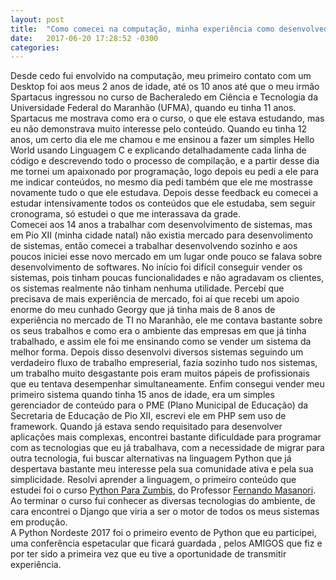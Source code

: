 ```yaml
---
layout: post
title:  "Como comecei na computação, minha experiência como desenvolvedor e apoio da Comunidade Python (Lighting Talk) - Python Nordeste 2017"
date:   2017-06-20 17:28:52 -0300
categories: 
---
```

Desde cedo fui envolvido na computação, meu primeiro contato com um Desktop foi aos meus 2 anos de idade, até os 10 anos até que o meu irmão Spartacus ingressou no curso de Bacheraledo em Ciência e Tecnologia da Universidade Federal do Maranhão (UFMA), quando eu tinha 11 anos. Spartacus me mostrava como era o curso, o que ele estava estudando, mas eu não demonstrava muito interesse pelo conteúdo. Quando eu tinha 12 anos, um certo dia ele me chamou e me ensinou a fazer um simples Hello World usando Linguagem C e explicando detalhadamente cada linha de código e descrevendo todo o processo de compilação, e a partir desse dia me tornei um apaixonado por programação, logo depois eu pedi a ele para me indicar conteúdos, no mesmo dia pedi também que ele me mostrasse novamente tudo o que ele estudava. Depois desse feedback eu comecei a estudar intensivamente todos os conteúdos que ele estudaba, sem seguir cronograma, só estudei o que me interassava da grade.  
Comecei aos 14 anos a trabalhar com desenvolvimento de sistemas, mas em Pio XII (minha cidade natal) não existia mercado para desenvolimento de sistemas, então comecei a trabalhar desenvolvendo sozinho e aos poucos iniciei esse novo mercado em um lugar onde pouco se falava sobre desenvolvimento de softwares. No início foi difícil conseguir vender os sistemas, pois tinham poucas funcionalidades e não agradavam os clientes, os sistemas realmente não tinham nenhuma utilidade. Percebí que precisava de mais experiência de mercado, foi aí que recebi um apoio enorme do meu cunhado Georgy que já tinha mais de 8 anos de experiência no mercado de TI no Maranhão, ele me contava bastante sobre os seus trabalhos e como era o ambiente das empresas em que já tinha trabalhado, e assim ele foi me ensinando como se vender um sistema da melhor forma. Depois disso desenvolvi diversos sistemas seguindo um verdadeiro fluxo de trabalho empreserial, fazia sozinho tudo nos sistemas, um trabalho muito desgastante pois eram muitos pápeis de profissionais que eu tentava desempenhar simultaneamente. Enfim consegui vender meu primeiro sistema quando tinha 15 anos de idade, era um simples gerenciador de conteúdo para o PME (Plano Municipal de Educação) da Secretaria de Educação de Pio XII, escrevi ele em PHP sem uso de framework. 
Quando já estava sendo requisitado para desenvolver aplicações mais complexas, encontrei bastante dificuldade para programar com as tecnologias que eu já trabalhava, com a necessidade de migrar para outra tecnologia, fui buscar alternativas na linguagem Python que já despertava bastante meu interesse pela sua comunidade ativa e pela sua simplicidade. Resolvi aprender a linguagem, o primeiro conteúdo que estudei foi o curso [Python Para Zumbis](https://www.youtube.com/channel/UCripRddD4BnaMcU833ExuwA), do Professor [Fernando Masanori](https://www.about.me/fmasanori). Ao terminar o curso fui conhecer as diversas tecnologias do ambiente, de cara encontrei o Django que viria a ser o motor de todos os meus sistemas em produção.   
A Python Nordeste 2017 foi o primeiro evento de Python que eu participei, uma conferência espetacular que ficará guardada , pelos AMIGOS que fiz e por ter sido a primeira vez que eu tive a oportunidade de transmitir experiência.